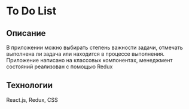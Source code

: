 # To Do List

## Описание
В приложении можно выбирать степень важности задачи, отмечать выполнена ли задача или находится в процессе выполнения.
Приложение написано на классовых компонентах, менеджмент состояний реализован с помощью Redux

## Технологии
React.js, Redux, CSS